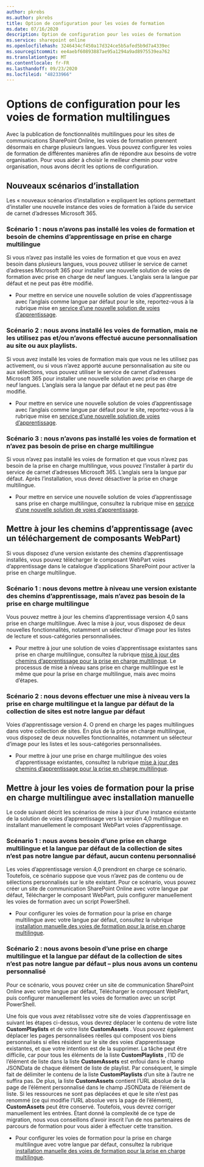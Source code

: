 ```yaml
---
author: pkrebs
ms.author: pkrebs
title: Option de configuration pour les voies de formation
ms.date: 07/16/2020
description: Option de configuration pour les voies de formation
ms.service: sharepoint online
ms.openlocfilehash: 3246434cf450a17d324ce5b5afed5b9d7a4339ec
ms.sourcegitcommit: ee4aebf60893887ae95a1294a9ad8975539ea762
ms.translationtype: MT
ms.contentlocale: fr-FR
ms.lasthandoff: 09/23/2020
ms.locfileid: "48233966"
---
```

# <a name="setup-options-for-multilingual-learning-pathways"></a>Options de configuration pour les voies de formation multilingues
Avec la publication de fonctionnalités multilingues pour les sites de communications SharePoint Online, les voies de formation prennent désormais en charge plusieurs langues. Vous pouvez configurer les voies de formation de différentes manières afin de répondre aux besoins de votre organisation. Pour vous aider à choisir le meilleur chemin pour votre organisation, nous avons décrit les options de configuration. 

## <a name="new-install-scenarios"></a>Nouveaux scénarios d’installation
Les « nouveaux scénarios d’installation » expliquent les options permettant d’installer une nouvelle instance des voies de formation à l’aide du service de carnet d’adresses Microsoft 365. 

### <a name="scenario-1-we-have-not-installed-learning-pathways-and-need-learning-pathways-multilingual-support"></a>Scénario 1 : nous n’avons pas installé les voies de formation et besoin de chemins d’apprentissage en prise en charge multilingue 
Si vous n’avez pas installé les voies de formation et que vous en avez besoin dans plusieurs langues, vous pouvez utiliser le service de carnet d’adresses Microsoft 365 pour installer une nouvelle solution de voies de formation avec prise en charge de neuf langues. L’anglais sera la langue par défaut et ne peut pas être modifié. 
- Pour mettre en service une nouvelle solution de voies d’apprentissage avec l’anglais comme langue par défaut pour le site, reportez-vous à la rubrique mise en [service d’une nouvelle solution de voies d’apprentissage](custom_provision.md).

### <a name="scenario-2-we-installed-learning-pathways-but-arent-currently-using-it-andor-havent-made-any-customization-to-the-site-or-playlists"></a>Scénario 2 : nous avons installé les voies de formation, mais ne les utilisez pas et/ou n’avons effectué aucune personnalisation au site ou aux playlists. 
Si vous avez installé les voies de formation mais que vous ne les utilisez pas activement, ou si vous n’avez apporté aucune personnalisation au site ou aux sélections, vous pouvez utiliser le service de carnet d’adresses Microsoft 365 pour installer une nouvelle solution avec prise en charge de neuf langues. L’anglais sera la langue par défaut et ne peut pas être modifié. 
- Pour mettre en service une nouvelle solution de voies d’apprentissage avec l’anglais comme langue par défaut pour le site, reportez-vous à la rubrique mise en [service d’une nouvelle solution de voies d’apprentissage](custom_provision.md).

### <a name="scenario-3-we-havent-installed-learning-pathways-and-dont-need-multilingual-support"></a>Scénario 3 : nous n’avons pas installé les voies de formation et n’avez pas besoin de prise en charge multilingue 
Si vous n’avez pas installé les voies de formation et que vous n’avez pas besoin de la prise en charge multilingue, vous pouvez l’installer à partir du service de carnet d’adresses Microsoft 365. L’anglais sera la langue par défaut. Après l’installation, vous devez désactiver la prise en charge multilingue. 
- Pour mettre en service une nouvelle solution de voies d’apprentissage sans prise en charge multilingue, consultez la rubrique mise en [service d’une nouvelle solution de voies d’apprentissage](custom_provision.md).

## <a name="update-learning-pathways-with-a-web-part-upload-scenarios"></a>Mettre à jour les chemins d’apprentissage (avec un téléchargement de composants WebPart)
Si vous disposez d’une version existante des chemins d’apprentissage installés, vous pouvez télécharger le composant WebPart voies d’apprentissage dans le catalogue d’applications SharePoint pour activer la prise en charge multilingue. 

### <a name="scenario-1-we-need-to-upgrade-an-existing-version-of-learning-pathways-but-dont-need-multilingual-support"></a>Scénario 1 : nous devons mettre à niveau une version existante des chemins d’apprentissage, mais n’avez pas besoin de la prise en charge multilingue
Vous pouvez mettre à jour les chemins d’apprentissage version 4,0 sans prise en charge multilingue. Avec la mise à jour, vous disposez de deux nouvelles fonctionnalités, notamment un sélecteur d’image pour les listes de lecture et sous-catégories personnalisées. 

- Pour mettre à jour une solution de voies d’apprentissage existantes sans prise en charge multilingue, consultez la rubrique [mise à jour des chemins d’apprentissage pour la prise en charge multilingue](custom_update.md). Le processus de mise à niveau sans prise en charge multilingue est le même que pour la prise en charge multilingue, mais avec moins d’étapes. 

### <a name="scenario-2-we-need-to-upgrade-to-multilingual-support-and-the-default-language-of-the-site-collection-is-our-default-language"></a>Scénario 2 : nous devons effectuer une mise à niveau vers la prise en charge multilingue et la langue par défaut de la collection de sites est notre langue par défaut
Voies d’apprentissage version 4. O prend en charge les pages multilingues dans votre collection de sites. En plus de la prise en charge multilingue, vous disposez de deux nouvelles fonctionnalités, notamment un sélecteur d’image pour les listes et les sous-catégories personnalisées. 
- Pour mettre à jour une prise en charge multilingue des voies d’apprentissage existantes, consultez la rubrique [mise à jour des chemins d’apprentissage pour la prise en charge multilingue](custom_update.md). 

## <a name="update-learning-pathways-for-multilingual-support-with-manual-install"></a>Mettre à jour les voies de formation pour la prise en charge multilingue avec installation manuelle 
Le code suivant décrit les scénarios de mise à jour d’une instance existante de la solution de voies d’apprentissage vers la version 4,0 multilingue en installant manuellement le composant WebPart voies d’apprentissage. 

### <a name="scenario-1-we-need-multilingual-support-and-the-default-language-of-the-site-collection-is-not-our-default-language--no-custom-content"></a>Scénario 1 : nous avons besoin d’une prise en charge multilingue et la langue par défaut de la collection de sites n’est pas notre langue par défaut, aucun contenu personnalisé 
Les voies d’apprentissage version 4,0 prendront en charge ce scénario. Toutefois, ce scénario suppose que vous n’avez pas de contenu ou de sélections personnalisés sur le site existant. Pour ce scénario, vous pouvez créer un site de communication SharePoint Online avec votre langue par défaut, Télécharger le composant WebPart, puis configurer manuellement les voies de formation avec un script PowerShell. 
- Pour configurer les voies de formation pour la prise en charge multilingue avec votre langue par défaut, consultez la rubrique [installation manuelle des voies de formation pour la prise en charge multilingue](custom_manualsetup.md).

### <a name="scenario-2-we-need-multilingual-support-and-the-default-language-of-the-site-collection-is-not-our-default-language--plus-we-have-custom-content"></a>Scénario 2 : nous avons besoin d’une prise en charge multilingue et la langue par défaut de la collection de sites n’est pas notre langue par défaut – plus nous avons un contenu personnalisé 
Pour ce scénario, vous pouvez créer un site de communication SharePoint Online avec votre langue par défaut, Télécharger le composant WebPart, puis configurer manuellement les voies de formation avec un script PowerShell. 

Une fois que vous avez rétablissez votre site de voies d’apprentissage en suivant les étapes ci-dessus, vous devrez déplacer le contenu de votre liste **CustomPlaylists** et de votre liste **CustomAssets** . Vous pouvez également déplacer les pages personnalisées réelles qui composent vos biens personnalisés si elles résident sur le site des voies d’apprentissage existantes, et que votre intention est de la supprimer. La tâche peut être difficile, car pour tous les éléments de la liste **CustomPlaylists** , l’ID de l’élément de liste dans la liste **CustomAssets** est enfoui dans le champ JSONData de chaque élément de liste de playlist. Par conséquent, le simple fait de délimiter le contenu de la liste **CustomPlaylists** d’un site à l’autre ne suffira pas. De plus, la liste **CustomAssets** contient l’URL absolue de la page de l’élément personnalisé dans le champ JSONData de l’élément de liste. Si les ressources ne sont pas déplacées et que le site n’est pas renommé (ce qui modifie l’URL absolue vers la page de l’élément), **CustomAssets** peut être conservé. Toutefois, vous devrez corriger manuellement les entrées. Étant donné la complexité de ce type de migration, nous vous conseillons d’avoir inscrit l’un de nos partenaires de parcours de formation pour vous aider à effectuer cette transition.
- Pour configurer les voies de formation pour la prise en charge multilingue avec votre langue par défaut, consultez la rubrique [installation manuelle des voies de formation pour la prise en charge multilingue](custom_manualsetup.md).
